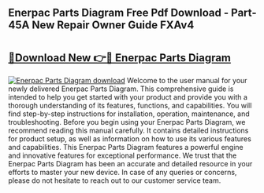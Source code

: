 ## Enerpac Parts Diagram Free Pdf Download - Part-45A New Repair Owner Guide FXAv4

# <h2><a href="http://dft8z0.blite.top/?on=Enerpac+Parts+Diagram">🔗Download New 👉🔴 Enerpac Parts Diagram</a></h2>

[![Enerpac Parts Diagram download](https://i.imgur.com/lujVjoI.png)](http://dft8z0.blite.top/?on=Enerpac+Parts+Diagram)
Welcome to the user manual for your newly delivered Enerpac Parts Diagram. This comprehensive guide is intended to help you get started with your product and provide you with a thorough understanding of its features, functions, and capabilities. You will find step-by-step instructions for installation, operation, maintenance, and troubleshooting. Before you begin using your Enerpac Parts Diagram, we recommend reading this manual carefully. It contains detailed instructions for product setup, as well as information on how to use its various features and capabilities. This Enerpac Parts Diagram features a powerful engine and innovative features for exceptional performance. We trust that the Enerpac Parts Diagram has been an accurate and detailed resource in your efforts to master your new device. In case of any queries or concerns, please do not hesitate to reach out to our customer service team.
